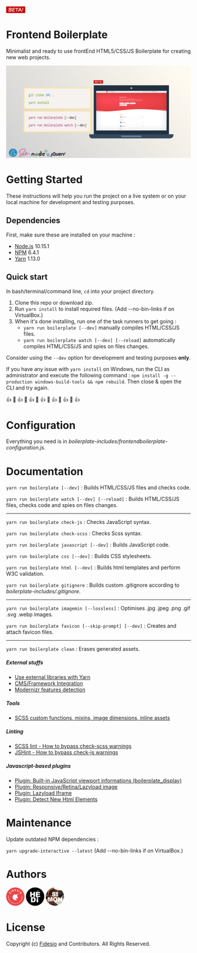 ![picture](../images/beta.png)
# Frontend Boilerplate

Minimalist and ready to use frontEnd HTML5/CSS/JS Boilerplate for creating new web projects.

![picture](../images/screenshot.png)

# Getting Started

These instructions will help you run the project on a live system or on your local machine for 
development and testing purposes.

## Dependencies

First, make sure these are installed on your machine :

- [Node.js](http://nodejs.org) 10.15.1
- [NPM](https://www.npmjs.com/) 6.4.1
- [Yarn](https://yarnpkg.com/) 1.13.0

## Quick start

In bash/terminal/command line, `cd` into your project directory.

1. Clone this repo or download zip.
2. Run `yarn install` to install required files. (Add --no-bin-links if on VirtualBox.)
3. When it's done installing, run one of the task runners to get going :
	- `yarn run boilerplate [--dev]` manually compiles HTML/CSS/JS files.
	- `yarn run boilerplate watch [--dev] [--reload]` automatically compiles HTML/CSS/JS and spies on files changes.
	
Consider using the `--dev` option for development and testing purposes **only**.

If you have any issue with `yarn install` on Windows, run the CLI as administrator and execute the following command :
`npm install -g --production windows-build-tools && npm rebuild`. Then close & open the CLI and try again.

:+1: :rocket: :+1: :rocket: :+1: :rocket: :+1: :rocket: :+1: :rocket: :+1: :rocket: :+1:

# Configuration

Everything you need is in *boilerplate-includes/frontendboilerplate-configuration.js*.

# Documentation

`yarn run boilerplate [--dev]` : Builds HTML/CSS/JS files and checks code.

`yarn run boilerplate watch [--dev] [--reload]` : Builds HTML/CSS/JS files, checks code and spies on files changes.

---

`yarn run boilerplate check-js` : Checks JavaScript syntax.

`yarn run boilerplate check-scss` : Checks Scss syntax.

`yarn run boilerplate javascript [--dev]` : Builds JavaScript code.

`yarn run boilerplate css [--dev]` : Builds CSS stylesheets.

`yarn run boilerplate html [--dev]` : Builds html templates and perform W3C validation.

`yarn run boilerplate gitignore` : Builds custom .gitignore according to *boilerplate-includes/.gitignore*.

---

`yarn run boilerplate imagemin [--lossless]` : Optimises .jpg .jpeg .png .gif .svg .webp images.

`yarn run boilerplate favicon [--skip-prompt] [--dev]` : Creates and attach favicon files.

---

`yarn run boilerplate clean` : Erases generated assets.

##### External stuffs

- [Use external libraries with Yarn](./external-libraries.md)
- [CMS/Framework Integration](./cms-framework.md)
- [Modernizr features detection](./modernizr.md)

##### Tools

- [SCSS custom functions, mixins, image dimensions, inline assets](./scss-functions.md)

##### Linting

- [SCSS lint - How to bypass check-scss warnings](./scss-lint.md)
- [JSHint - How to bypass check-js warnings](./jshint.md)

##### Javascript-based plugins

- [Plugin: Built-in JavaScript viewport informations (boilerplate_display)](./viewport-framework.md)
- [Plugin: Responsive/Retina/Lazyload image](./responsive-image-plugin.md)
- [Plugin: Lazyload Iframe](./lazyload-iframe.md)
- [Plugin: Detect New Html Elements](./detect-new-html-elements.md)

# Maintenance

Update outdated NPM dependencies :

`yarn upgrade-interactive --latest` (Add --no-bin-links if on VirtualBox.)

# Authors

[<img src="../images/fidesio-logo.png" width="50px">](https://www.fidesio.com/ "Fidesio") [<img src="../images/hedi.png" width="50px">](mailto:hedi.benaba@fidesio.com?subject=Frontend%20Boilerplate&body=Hi,%20 "Hédi Ben Aba") [<img src="../images/simon.png" width="50px">](mailto:simon.lucas@fidesio.com?subject=Frontend%20Boilerplate&body=Hi,%20 "Simon Lucas")

# License

Copyright (c) [Fidesio](https://www.fidesio.com/) and Contributors. All Rights Reserved.

